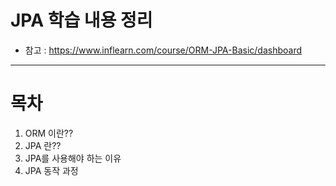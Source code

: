 # JPA 학습 내용 정리
- 참고 : https://www.inflearn.com/course/ORM-JPA-Basic/dashboard
-----

# 목차
1. ORM 이란??
2. JPA 란??
3. JPA를 사용해야 하는 이유
4. JPA 동작 과정


